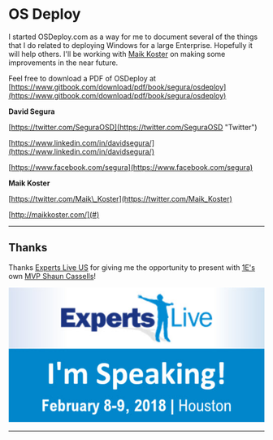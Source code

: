 # OS Deploy

I started OSDeploy.com as a way for me to document several of the things that I do related to deploying Windows for a large Enterprise.  Hopefully it will help others.  I'll be working with [Maik Koster](http://maikkoster.com/) on making some improvements in the near future.

Feel free to download a PDF of OSDeploy at [https://www.gitbook.com/download/pdf/book/segura/osdeploy](https://www.gitbook.com/download/pdf/book/segura/osdeploy)

**David Segura**

[https://twitter.com/SeguraOSD](https://twitter.com/SeguraOSD "Twitter")

[https://www.linkedin.com/in/davidsegura/](https://www.linkedin.com/in/davidsegura/)

[https://www.facebook.com/segura](https://www.facebook.com/segura)

**Maik Koster**

[https://twitter.com/Maik\_Koster](https://twitter.com/Maik_Koster)

[http://maikkoster.com/](#)

---

## Thanks

Thanks [Experts Live US](http://www.expertslive.us/) for giving me the opportunity to present with [1E's](https://www.1e.com/) own [MVP Shaun Cassells](https://shauncassells.wordpress.com/)!

[![](/assets/Email_badge_speaking.jpg)](http://www.expertslive.us/)

---





